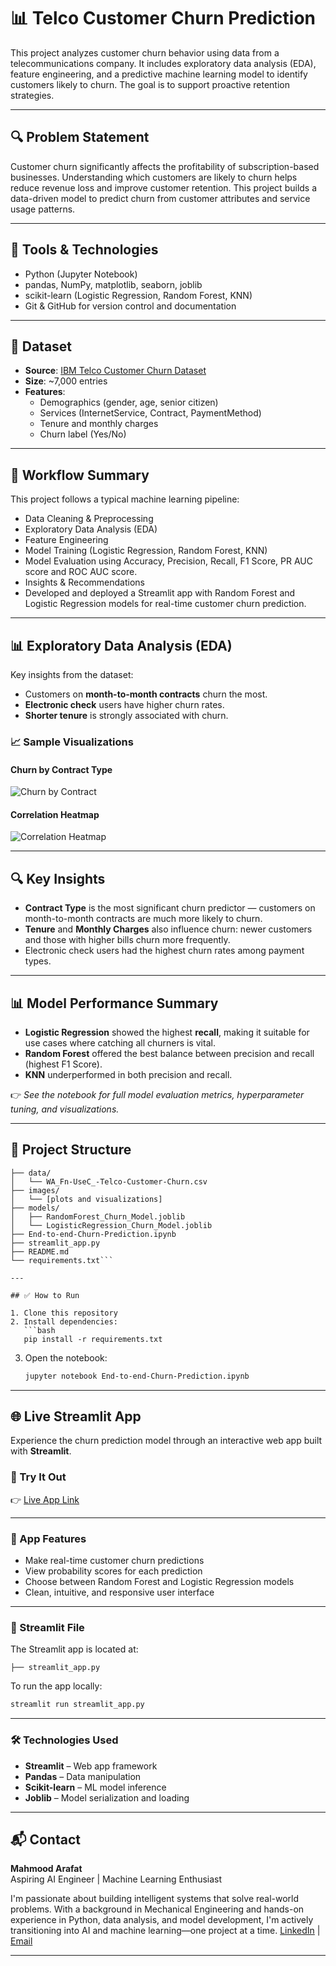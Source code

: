 # 📊 Telco Customer Churn Prediction

This project analyzes customer churn behavior using data from a telecommunications company. It includes exploratory data analysis (EDA), feature engineering, and a predictive machine learning model to identify customers likely to churn. The goal is to support proactive retention strategies.

---

## 🔍 Problem Statement

Customer churn significantly affects the profitability of subscription-based businesses. Understanding which customers are likely to churn helps reduce revenue loss and improve customer retention. This project builds a data-driven model to predict churn from customer attributes and service usage patterns.

---

## 🧰 Tools & Technologies

- Python (Jupyter Notebook)
- pandas, NumPy, matplotlib, seaborn, joblib
- scikit-learn (Logistic Regression, Random Forest, KNN)
- Git & GitHub for version control and documentation
---

## 📁 Dataset

- **Source**: [IBM Telco Customer Churn Dataset](https://www.kaggle.com/blastchar/telco-customer-churn)
- **Size**: ~7,000 entries
- **Features**:
  - Demographics (gender, age, senior citizen)
  - Services (InternetService, Contract, PaymentMethod)
  - Tenure and monthly charges
  - Churn label (Yes/No)

---

## 🔄 Workflow Summary  
This project follows a typical machine learning pipeline:

- Data Cleaning & Preprocessing
- Exploratory Data Analysis (EDA)
- Feature Engineering
- Model Training (Logistic Regression, Random Forest, KNN)
- Model Evaluation using Accuracy, Precision, Recall, F1 Score, PR AUC score and ROC AUC score.
- Insights & Recommendations
- Developed and deployed a Streamlit app with Random Forest and Logistic Regression models for real-time customer churn prediction.

---

## 📊 Exploratory Data Analysis (EDA)

Key insights from the dataset:

- Customers on **month-to-month contracts** churn the most.
- **Electronic check** users have higher churn rates.
- **Shorter tenure** is strongly associated with churn.

### 📈 Sample Visualizations

#### Churn by Contract Type
![Churn by Contract](images/Churn_Contracts.png)

#### Correlation Heatmap
![Correlation Heatmap](images/Correlation_Map.png)

---

## 🔍 Key Insights

- **Contract Type** is the most significant churn predictor — customers on month-to-month contracts are much more likely to churn.
- **Tenure** and **Monthly Charges** also influence churn: newer customers and those with higher bills churn more frequently.
- Electronic check users had the highest churn rates among payment types.

---

## 📊 Model Performance Summary

- **Logistic Regression** showed the highest **recall**, making it suitable for use cases where catching all churners is vital.
- **Random Forest** offered the best balance between precision and recall (highest F1 Score).
- **KNN** underperformed in both precision and recall.

👉 _See the notebook for full model evaluation metrics, hyperparameter tuning, and visualizations._

---

## 📁 Project Structure

```
├── data/
│   └── WA_Fn-UseC_-Telco-Customer-Churn.csv
├── images/
│   └── [plots and visualizations]
├── models/
│   ├── RandomForest_Churn_Model.joblib
│   └── LogisticRegression_Churn_Model.joblib
├── End-to-end-Churn-Prediction.ipynb
├── streamlit_app.py
├── README.md
└── requirements.txt```

---

## ✅ How to Run

1. Clone this repository
2. Install dependencies:
   ```bash
   pip install -r requirements.txt
   ```
3. Open the notebook:
   ```bash
   jupyter notebook End-to-end-Churn-Prediction.ipynb
   ```

---

## 🌐 Live Streamlit App

Experience the churn prediction model through an interactive web app built with **Streamlit**.

### 🚀 Try It Out

👉 [Live App Link](https://telco-churn-prediction-kik5jc9ktzcfinrj24pyfk.streamlit.app/)  

---

### 🧠 App Features

- Make real-time customer churn predictions
- View probability scores for each prediction
- Choose between Random Forest and Logistic Regression models
- Clean, intuitive, and responsive user interface

---

### 📂 Streamlit File

The Streamlit app is located at:

```
├── streamlit_app.py
```

To run the app locally:

```bash
streamlit run streamlit_app.py
```

---

### 🛠️ Technologies Used

- **Streamlit** – Web app framework
- **Pandas** – Data manipulation
- **Scikit-learn** – ML model inference
- **Joblib** – Model serialization and loading

---

## 📬 Contact

**Mahmood Arafat**  
Aspiring AI Engineer | Machine Learning Enthusiast

I'm passionate about building intelligent systems that solve real-world problems. With a background in Mechanical Engineering and hands-on experience in Python, data analysis, and model development, I'm actively transitioning into AI and machine learning—one project at a time.
[LinkedIn](https://www.linkedin.com/in/arafat-mahmood-3b0208213/) | [Email](Mahmoodarafat08@gmail.com)

---

